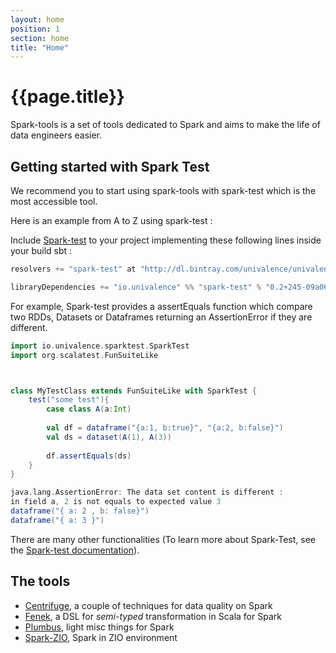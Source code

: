 ```yaml
---
layout: home
position: 1
section: home
title: "Home"
---
```


# {{page.title}}

Spark-tools is a set of tools dedicated to Spark and aims to make the life of data engineers easier.

## Getting started with Spark Test

We recommend you to start using spark-tools with spark-test which is the most accessible tool.

Here is an example from A to Z using spark-test :

Include [Spark-test](./spark-test) to your project implementing these following lines inside your build sbt :

```scala
resolvers += "spark-test" at "http://dl.bintray.com/univalence/univalence-jvm"

libraryDependencies += "io.univalence" %% "spark-test" % "0.2+245-09a064d9" % Test
```

For example, Spark-test provides a assertEquals function which compare two RDDs, Datasets or Dataframes returning an AssertionError if they are different.


```scala
import io.univalence.sparktest.SparkTest
import org.scalatest.FunSuiteLike



class MyTestClass extends FunSuiteLike with SparkTest {
    test("some test"){
        case class A(a:Int)
        
        val df = dataframe("{a:1, b:true}", "{a:2, b:false}")
        val ds = dataset(A(1), A(3))
        
        df.assertEquals(ds)
    }
}
```

```scala
java.lang.AssertionError: The data set content is different :
in field a, 2 is not equals to expected value 3 
dataframe("{ a: 2 , b: false}")
dataframe("{ a: 3 }")
```

There are many other functionalities (To learn more about Spark-Test, see the [Spark-test documentation](./spark-test)).

## The tools

* [Centrifuge](https://github.com/univalence/spark-tools/tree/master/centrifuge), a couple of techniques for data quality on Spark
* [Fenek](https://github.com/univalence/spark-tools/tree/master/fenek), a DSL for *semi-typed* transformation in Scala for Spark
* [Plumbus](https://github.com/univalence/spark-tools/tree/master/plumbus), light misc things for Spark
* [Spark-ZIO](https://github.com/univalence/spark-tools/tree/master/spark-zio), Spark in ZIO environment
